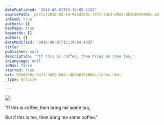 ```yaml
---
datePublished: '2016-06-01T13:19:05.112Z'
sourcePath: _posts/2016-03-29-99bd3b0c-3471-4d22-b92a-8b0b8198898c.md
inFeed: true
authors: []
hasPage: true
keywords: []
author: []
dateModified: '2016-06-01T13:19:04.433Z'
title: ''
publisher: null
description: '“If this is coffee, then bring me some tea,'
inLanguage: null
inNav: false
starred: true
url: 99bd3b0c-3471-4d22-b92a-8b0b8198898c/index.html
_type: Article

---
```

![](https://the-grid-user-content.s3-us-west-2.amazonaws.com/6672f8d7-fe13-4af4-8b31-6a9f62d23dd5.jpg)

"If this is coffee, then bring me some tea,

But if this is tea, then bring me some coffee."